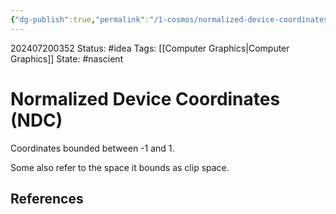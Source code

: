 ```yaml
---
{"dg-publish":true,"permalink":"/1-cosmos/normalized-device-coordinates-ndc/"}
---
```


202407200352
Status: #idea
Tags: [[Computer Graphics\|Computer Graphics]]
State: #nascient
# Normalized Device Coordinates (NDC)

Coordinates bounded between -1 and 1.

Some also refer to the space it bounds as clip space.

## References
